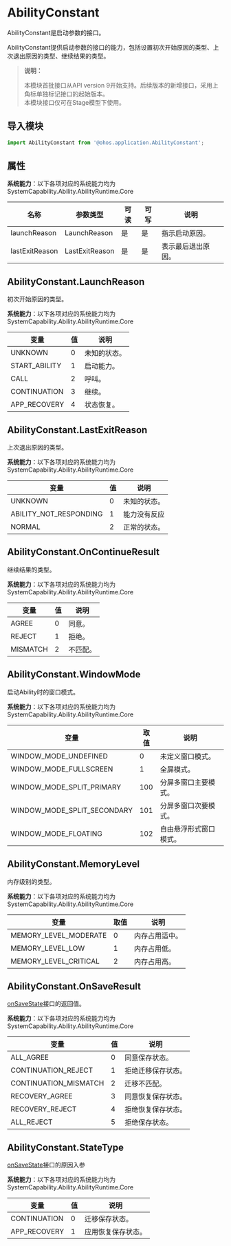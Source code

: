 # AbilityConstant

AbilityConstant是启动参数的接口。

AbilityConstant提供启动参数的接口的能力，包括设置初次开始原因的类型、上次退出原因的类型、继续结果的类型。

> **说明：**
> 
> 本模块首批接口从API version 9开始支持。后续版本的新增接口，采用上角标单独标记接口的起始版本。  
> 本模块接口仅可在Stage模型下使用。

## 导入模块

```js
import AbilityConstant from '@ohos.application.AbilityConstant';
```

## 属性

**系统能力**：以下各项对应的系统能力均为SystemCapability.Ability.AbilityRuntime.Core

| 名称 | 参数类型 | 可读 | 可写 | 说明 | 
| -------- | -------- | -------- | -------- | -------- |
| launchReason | LaunchReason| 是 | 是 | 指示启动原因。 | 
| lastExitReason | LastExitReason | 是 | 是 | 表示最后退出原因。 | 

## AbilityConstant.LaunchReason

初次开始原因的类型。

**系统能力**：以下各项对应的系统能力均为SystemCapability.Ability.AbilityRuntime.Core

| 变量                          | 值   | 说明                                                         |
| ----------------------------- | ---- | ------------------------------------------------------------ |
| UNKNOWN          | 0    | 未知的状态。 |
| START_ABILITY          | 1    | 启动能力。 |
| CALL | 2    | 呼叫。 |
| CONTINUATION           | 3    | 继续。 |
| APP_RECOVERY           | 4    | 状态恢复。 |


## AbilityConstant.LastExitReason

上次退出原因的类型。

**系统能力**：以下各项对应的系统能力均为SystemCapability.Ability.AbilityRuntime.Core

| 变量                          | 值   | 说明                                                         |
| ----------------------------- | ---- | ------------------------------------------------------------ |
| UNKNOWN          | 0    | 未知的状态。 |
| ABILITY_NOT_RESPONDING          | 1    | 能力没有反应 |
| NORMAL | 2    | 正常的状态。 |


## AbilityConstant.OnContinueResult 

继续结果的类型。

**系统能力**：以下各项对应的系统能力均为SystemCapability.Ability.AbilityRuntime.Core

| 变量                          | 值   | 说明                                                         |
| ----------------------------- | ---- | ------------------------------------------------------------ |
| AGREE           | 0    | 同意。 |
| REJECT           | 1    | 拒绝。 |
| MISMATCH  | 2    | 不匹配。|

## AbilityConstant.WindowMode

启动Ability时的窗口模式。

**系统能力**：以下各项对应的系统能力均为SystemCapability.Ability.AbilityRuntime.Core

| 变量                        | 取值 | 说明                 |
| ---                         | --- | ---                  |
| WINDOW_MODE_UNDEFINED       | 0   | 未定义窗口模式。       |
| WINDOW_MODE_FULLSCREEN      | 1   | 全屏模式。            |
| WINDOW_MODE_SPLIT_PRIMARY   | 100 | 分屏多窗口主要模式。   |
| WINDOW_MODE_SPLIT_SECONDARY | 101 | 分屏多窗口次要模式。   |
| WINDOW_MODE_FLOATING        | 102 | 自由悬浮形式窗口模式。 |

## AbilityConstant.MemoryLevel

内存级别的类型。

**系统能力**：以下各项对应的系统能力均为SystemCapability.Ability.AbilityRuntime.Core

| 变量                         | 取值 | 说明                |
| ---                         | --- | ---                  |
| MEMORY_LEVEL_MODERATE       | 0   | 内存占用适中。       |
| MEMORY_LEVEL_LOW            | 1   | 内存占用低。            |
| MEMORY_LEVEL_CRITICAL       | 2   | 内存占用高。   |

## AbilityConstant.OnSaveResult

[onSaveState](js-apis-application-ability.md#abilityonsavestate)接口的返回值。

**系统能力**：以下各项对应的系统能力均为SystemCapability.Ability.AbilityRuntime.Core

| 变量                          | 值   | 说明                                                         |
| ----------------------------- | ---- | ------------------------------------------------------------ |
| ALL_AGREE           | 0    | 同意保存状态。 |
| CONTINUATION_REJECT           | 1    | 拒绝迁移保存状态。 |
| CONTINUATION_MISMATCH  | 2    | 迁移不匹配。|
| RECOVERY_AGREE           | 3    | 同意恢复保存状态。 |
| RECOVERY_REJECT  | 4    | 拒绝恢复保存状态。|
| ALL_REJECT  | 5    | 拒绝保存状态。|

## AbilityConstant.StateType

[onSaveState](js-apis-application-ability.md#abilityonsavestate)接口的原因入参

**系统能力**：以下各项对应的系统能力均为SystemCapability.Ability.AbilityRuntime.Core

| 变量                          | 值   | 说明                                                         |
| ----------------------------- | ---- | ------------------------------------------------------------ |
| CONTINUATION           | 0    | 迁移保存状态。 |
| APP_RECOVERY           | 1    | 应用恢复保存状态。 |
